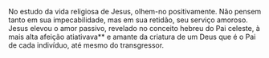 ﻿No estudo da vida religiosa de Jesus, olhem-no positivamente.  Não pensem tanto em sua impecabilidade, mas em sua retidão, seu serviço amoroso. Jesus elevou o amor passivo, revelado no conceito hebreu do Pai celeste, à mais alta afeição atiativava** e amante da criatura de um Deus que é o Pai de cada indivíduo, até mesmo do transgressor.